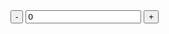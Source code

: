 <!DOCTYPE html>
<html lang="en">
<head>
    <meta charset="UTF-8">
    <meta name="viewport" content="width=device-width, initial-scale=1.0">
    <link rel="stylesheet" href="style.css">
    <title>Counter</title>
</head>
<body>
    <div>
        <button id="subtract">-</button>
        <input type="number" value="0">
        <button id="add">+</button>
    </div>
    <script src="script.js"></script>
</body>
</html>
